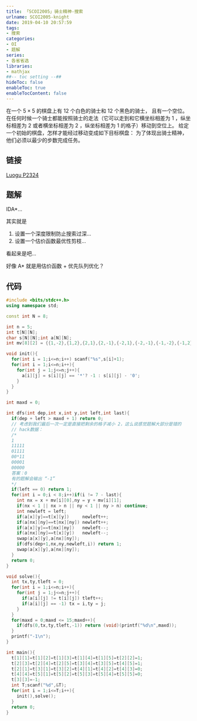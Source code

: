 ```yaml
---
title: 「SCOI2005」骑士精神-搜索
urlname: SCOI2005-knight
date: 2019-04-10 20:57:59
tags:
- 搜索
categories:
- OI
- 题解
series:
- 各省省选
libraries:
- mathjax 
##-- toc setting --##
hideToc: false
enableToc: true
enableTocContent: false
---
```

在一个 $5 \times 5$ 的棋盘上有 $12$ 个白色的骑士和 $12$ 个黑色的骑士， 且有一个空位。在任何时候一个骑士都能按照骑士的走法（它可以走到和它横坐标相差为 $1$ ，纵坐标相差为 $2$ 或者横坐标相差为 $2$ ，纵坐标相差为 $1$ 的格子）移动到空位上。 给定一个初始的棋盘，怎样才能经过移动变成如下目标棋盘： 为了体现出骑士精神，他们必须以最少的步数完成任务。


<!--more-->

## 链接

[Luogu P2324](https://www.luogu.org/problemnew/show/P2324)

## 题解

IDA*...

其实就是

1. 设置一个深度限制防止搜索过深...
2. 设置一个估价函数最优性剪枝...

看起来是吧...

好像 A* 就是用估价函数 + 优先队列优化？

## 代码

```cpp
#include <bits/stdc++.h>
using namespace std;

const int N = 8;

int n = 5;
int t[N][N];
char s[N][N];int a[N][N];
int mv[8][2] = {{1,-2},{1,2},{2,1},{2,-1},{-2,1},{-2,-1},{-1,-2},{-1,2}};

void init(){
  for(int i = 1;i<=n;i++) scanf("%s",s[i]+1);
  for(int i = 1;i<=n;i++){
    for(int j = 1;j<=n;j++){
      a[i][j] = s[i][j] == '*'? -1 : s[i][j] - '0';
    }
  }
}

int maxd = 0;

int dfs(int dep,int x,int y,int left,int last){
  if(dep + left > maxd + 1) return 0;
  // 考虑到我们最后一次一定是直接把剩余的格子减小 2，这么说感觉题解大部分是错的
  // hack数据：
  /* 
  1
  11111
  01111
  00*11
  00001
  00000
  答案：0
  有的题解会输出 “-1”
  */ 
  if(left == 0) return 1;
  for(int i = 0;i < 8;i++)if(i != 7 - last){
    int nx = x + mv[i][0],ny = y + mv[i][1];
    if(nx < 1 || nx > n || ny < 1 || ny > n) continue;
    int newleft = left;
    if(a[x][y]==t[x][y])     newleft++;
    if(a[nx][ny]==t[nx][ny]) newleft++;
    if(a[x][y]==t[nx][ny])   newleft--;
    if(a[nx][ny]==t[x][y])   newleft--;
    swap(a[x][y],a[nx][ny]);
    if(dfs(dep+1,nx,ny,newleft,i)) return 1;
    swap(a[x][y],a[nx][ny]);
  }
  return 0;
}

void solve(){
  int tx,ty,tleft = 0;
  for(int i = 1;i<=n;i++){
    for(int j = 1;j<=n;j++){
      if(a[i][j] != t[i][j]) tleft++;
      if(a[i][j] == -1) tx = i,ty = j;
    }
  }
  for(maxd = 0;maxd <= 15;maxd++){
    if(dfs(0,tx,ty,tleft,-1)) return (void)(printf("%d\n",maxd)); 
  }
  printf("-1\n");
}

int main(){
  t[1][1]=t[1][2]=t[1][3]=t[1][4]=t[1][5]=t[2][2]=1;
  t[2][3]=t[2][4]=t[2][5]=t[3][4]=t[3][5]=t[4][5]=1;
  t[2][1]=t[3][1]=t[3][2]=t[4][1]=t[4][2]=t[4][3]=0;
  t[4][4]=t[5][1]=t[5][2]=t[5][3]=t[5][4]=t[5][5]=0;
  t[3][3]=-1;
  int T;scanf("%d",&T);
  for(int i = 1;i<=T;i++){
    init(),solve();
  }
  return 0;
}
```



